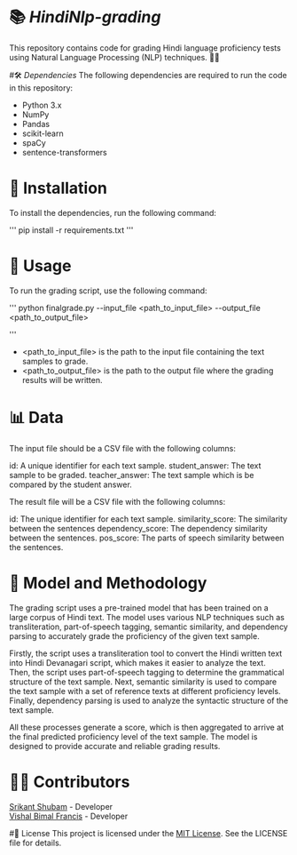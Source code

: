 # 📚 *HindiNlp-grading*
This repository contains code for grading Hindi language proficiency tests using Natural Language Processing (NLP) techniques. 📝🧐

#🛠️ *Dependencies*
The following dependencies are required to run the code in this repository:

* Python 3.x
* NumPy
* Pandas
* scikit-learn
* spaCy
* sentence-transformers


# 🚀 Installation
To install the dependencies, run the following command:

'''
pip install -r requirements.txt
'''

# 🎯 Usage
To run the grading script, use the following command:

''' 
python finalgrade.py --input_file <path_to_input_file> --output_file <path_to_output_file>

'''


* <path_to_input_file> is the path to the input file containing the text samples to grade.
* <path_to_output_file> is the path to the output file where the grading results will be written.

# 📊 Data
The input file should be a CSV file with the following columns:

id: A unique identifier for each text sample.
student_answer: The text sample to be graded.
teacher_answer: The text sample which is be compared by the student answer.

The result file will be a CSV file with the following columns:

id: The unique identifier for each text sample.
similarity_score: The similarity between the sentences
dependency_score: The dependency similarity between the sentences.
pos_score: The parts of speech similarity between the sentences.


# 🤖 Model and Methodology
The grading script uses a pre-trained model that has been trained on a large corpus of Hindi text. The model uses various NLP techniques such as transliteration, part-of-speech tagging, semantic similarity, and dependency parsing to accurately grade the proficiency of the given text sample.

Firstly, the script uses a transliteration tool to convert the Hindi written text into Hindi Devanagari script, which makes it easier to analyze the text. Then, the script uses part-of-speech tagging to determine the grammatical structure of the text sample. Next, semantic similarity is used to compare the text sample with a set of reference texts at different proficiency levels. Finally, dependency parsing is used to analyze the syntactic structure of the text sample.

All these processes generate a score, which is then aggregated to arrive at the final predicted proficiency level of the text sample. The model is designed to provide accurate and reliable grading results.

# 👨‍💻 Contributors

[Srikant Shubam](https://github.com/SrikantShubam)     - Developer <br>
[Vishal Bimal Francis](https://github.com/vishalbimal) - Developer


#📝 License
This project is licensed under the [MIT License](https://github.com/git/git-scm.com/blob/main/MIT-LICENSE.txt). See the LICENSE file for details.
